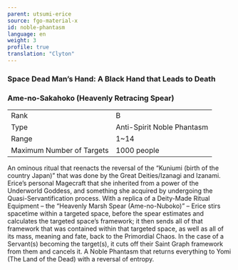 ```yaml
---
parent: utsumi-erice
source: fgo-material-x
id: noble-phantasm
language: en
weight: 3
profile: true
translation: "Clyton"
---
```


### Space Dead Man’s Hand: A Black Hand that Leads to Death

### Ame-no-Sakahoko (Heavenly Retracing Spear)

<table>
  <tr><td>Rank</td><td>B</td></tr>
  <tr><td>Type</td><td>Anti-Spirit Noble Phantasm</td></tr>
  <tr><td>Range</td><td>1~14</td></tr>
  <tr><td>Maximum Number of Targets</td><td>1000 people</td></tr>
</table>

An ominous ritual that reenacts the reversal of the “Kuniumi (birth of the country Japan)” that was done by the Great Deities/Izanagi and Izanami. Erice’s personal Magecraft that she inherited from a power of the Underworld Goddess, and something she acquired by undergoing the Quasi-Servantification process. With a replica of a Deity-Made Ritual Equipment – the “Heavenly Marsh Spear (Ame-no-Nuboko)” – Erice stirs spacetime within a targeted space, before the spear estimates and calculates the targeted space’s framework; it then sends all of that framework that was contained within that targeted space, as well as all of its mass, meaning and fate, back to the Primordial Chaos. In the case of a Servant(s) becoming the target(s), it cuts off their Saint Graph framework from them and cancels it. A Noble Phantasm that returns everything to Yomi (The Land of the Dead) with a reversal of entropy.
